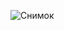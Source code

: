 ![Снимок](https://github.com/Artem141231/Practice-for-neoflex/assets/118425698/69074a46-061f-40c1-845a-771f8dc5c10b)
